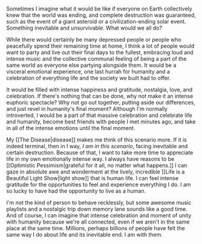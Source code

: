 Sometimes I imagine what it would be like if everyone on Earth collectively knew that the world was ending, and complete destruction was guaranteed, such as the event of a giant asteroid or a civilization-ending solar event. Something inevitable and unsurvivable. What would we all do?

While there would certainly be many depressed people or people who peacefully spend their remaining time at home, I think a lot of people would want to party and live out their final days to the fullest, embracing loud and intense music and the collective communal feeling of being a part of the same world as everyone else partying alongside them. It would be a visceral emotional experience, one last hurrah for humanity and a celebration of everything life and the society we built had to offer.

It would be filled with intense happiness and gratitude, nostalgia, love, and celebration. If there's nothing that can be done, why not make it an intense euphoric spectacle? Why not go out together, putting aside our differences, and just revel in humanity's final moment? Although I'm normally introverted, I would be a part of that massive celebration and celebrate life and humanity, become best friends with people I met minutes ago, and take in all of the intense emotions until the final moment.

My [[The Disease|disease]] makes me think of this scenario more. If it is indeed terminal, then in I way, *I am in this scenario*, facing inevitable and certain destruction. Because of that, I want to take more time to appreciate life in my own emotionally intense way. I always have reasons to be [[Optimistic Pessimism|grateful for it all, no matter what happens.]] I can gaze in absolute awe and wonderment at the lively, incredible [[Life is a Beautiful Light Show|light show]] that is human life. I can feel intense gratitude for the opportunities to feel and experience everything I do. I am so lucky to have had the opportunity to live as a human.

I'm not the kind of person to behave recklessly, but some awesome music playlists and a nostalgic trip down memory lane sounds like a good time. And of course, I can imagine that intense celebration and moment of unity with humanity because we're all connected, even if we aren't in the same place at the same time. Millions, perhaps billions of people have felt the same way I do about life and its inevitable end. I am with them.